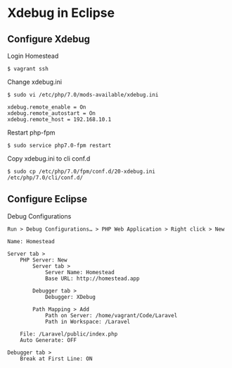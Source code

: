 # Xdebug in Eclipse

## Configure Xdebug

Login Homestead

```
$ vagrant ssh
```

Change xdebug.ini

```
$ sudo vi /etc/php/7.0/mods-available/xdebug.ini

xdebug.remote_enable = On
xdebug.remote_autostart = On
xdebug.remote_host = 192.168.10.1
```

Restart php-fpm

```
$ sudo service php7.0-fpm restart
```

Copy xdebug.ini to cli conf.d

```
$ sudo cp /etc/php/7.0/fpm/conf.d/20-xdebug.ini /etc/php/7.0/cli/conf.d/
```

## Configure Eclipse

Debug Configurations

```
Run > Debug Configurations… > PHP Web Application > Right click > New

Name: Homestead

Server tab >
    PHP Server: New
        Server tab > 
            Server Name: Homestead
            Base URL: http://homestead.app
        
        Debugger tab >
            Debugger: XDebug

        Path Mapping > Add
            Path on Server: /home/vagrant/Code/Laravel
            Path in Workspace: /Laravel
    
    File: /Laravel/public/index.php
    Auto Generate: OFF
    
Debugger tab >
    Break at First Line: ON
```


